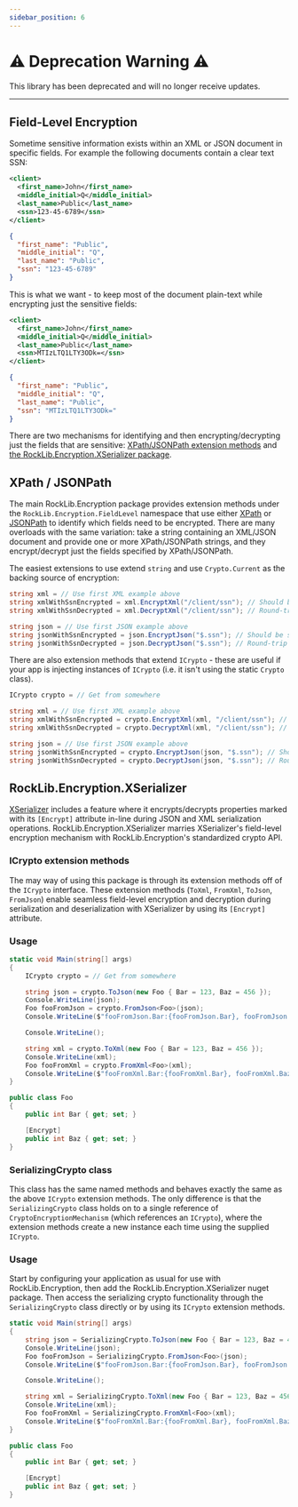 ```yaml
---
sidebar_position: 6
---
```


# :warning: Deprecation Warning :warning:

This library has been deprecated and will no longer receive updates.

---

## Field-Level Encryption

Sometime sensitive information exists within an XML or JSON document in specific fields. For example the following documents contain a clear text SSN:

```xml
<client>
  <first_name>John</first_name>
  <middle_initial>Q</middle_initial>
  <last_name>Public</last_name>
  <ssn>123-45-6789</ssn>
</client>
```

```json
{
  "first_name": "Public",
  "middle_initial": "Q",
  "last_name": "Public",
  "ssn": "123-45-6789"
}
```

This is what we want - to keep most of the document plain-text while encrypting just the sensitive fields:

```xml
<client>
  <first_name>John</first_name>
  <middle_initial>Q</middle_initial>
  <last_name>Public</last_name>
  <ssn>MTIzLTQ1LTY3ODk=</ssn>
</client>
```

```json
{
  "first_name": "Public",
  "middle_initial": "Q",
  "last_name": "Public",
  "ssn": "MTIzLTQ1LTY3ODk="
}
```

There are two mechanisms for identifying and then encrypting/decrypting just the fields that are sensitive: [XPath/JSONPath extension methods](#xpath--jsonpath) and [the RockLib.Encryption.XSerializer package](#rocklibencryptionxserializer).

## XPath / JSONPath

The main RockLib.Encryption package provides extension methods under the `RockLib.Encryption.FieldLevel` namespace that use either [XPath](https://msdn.microsoft.com/en-us/library/ms256086.aspx) or [JSONPath](http://goessner.net/articles/JsonPath/) to identify which fields need to be encrypted. There are many overloads with the same variation: take a string containing an XML/JSON document and provide one or more XPath/JSONPath strings, and they encrypt/decrypt just the fields specified by XPath/JSONPath.

The easiest extensions to use extend `string` and use `Crypto.Current` as the backing source of encryption:

```csharp
string xml = // Use first XML example above
string xmlWithSsnEncrypted = xml.EncryptXml("/client/ssn"); // Should be similar to second XML example above
string xmlWithSsnDecrypted = xml.DecryptXml("/client/ssn"); // Round-trip should be same as original

string json = // Use first JSON example above
string jsonWithSsnEncrypted = json.EncryptJson("$.ssn"); // Should be similar to second JSON example above
string jsonWithSsnDecrypted = json.DecryptJson("$.ssn"); // Round-trip should be same as original
```

There are also extension methods that extend `ICrypto` - these are useful if your app is injecting instances of `ICrypto` (i.e. it isn't using the static `Crypto` class).

```csharp
ICrypto crypto = // Get from somewhere

string xml = // Use first XML example above
string xmlWithSsnEncrypted = crypto.EncryptXml(xml, "/client/ssn"); // Should be similar to second XML example above
string xmlWithSsnDecrypted = crypto.DecryptXml(xml, "/client/ssn"); // Round-trip should be same as original

string json = // Use first JSON example above
string jsonWithSsnEncrypted = crypto.EncryptJson(json, "$.ssn"); // Should be similar to second JSON example above
string jsonWithSsnDecrypted = crypto.DecryptJson(json, "$.ssn"); // Round-trip should be same as original
```

## RockLib.Encryption.XSerializer

[XSerializer](https://github.com/QuickenLoans/XSerializer) includes a feature where it encrypts/decrypts properties marked with its `[Encrypt]` attribute in-line during JSON and XML serialization operations. RockLib.Encryption.XSerializer marries XSerializer's field-level encryption mechanism with RockLib.Encryption's standardized crypto API.

### ICrypto extension methods

The may way of using this package is through its extension methods off of the `ICrypto` interface. These extension methods (`ToXml`, `FromXml`, `ToJson`, `FromJson`) enable seamless field-level encryption and decryption during serialization and deserialization with XSerializer by using its `[Encrypt]` attribute.

### Usage

```csharp
static void Main(string[] args)
{
    ICrypto crypto = // Get from somewhere

    string json = crypto.ToJson(new Foo { Bar = 123, Baz = 456 });
    Console.WriteLine(json);
    Foo fooFromJson = crypto.FromJson<Foo>(json);
    Console.WriteLine($"fooFromJson.Bar:{fooFromJson.Bar}, fooFromJson.Baz:{fooFromJson.Baz}");

    Console.WriteLine();

    string xml = crypto.ToXml(new Foo { Bar = 123, Baz = 456 });
    Console.WriteLine(xml);
    Foo fooFromXml = crypto.FromXml<Foo>(xml);
    Console.WriteLine($"fooFromXml.Bar:{fooFromXml.Bar}, fooFromXml.Baz:{fooFromXml.Baz}");
}

public class Foo
{
    public int Bar { get; set; }

    [Encrypt]
    public int Baz { get; set; }
}
```

### SerializingCrypto class

This class has the same named methods and behaves exactly the same as the above `ICrypto` extension methods. The only difference is that the `SerializingCrypto` class holds on to a single reference of `CryptoEncryptionMechanism` (which references an `ICrypto`), where the extension methods create a new instance each time using the supplied `ICrypto`.

### Usage

Start by configuring your application as usual for use with RockLib.Encryption, then add the RockLib.Encryption.XSerializer nuget package. Then access the serializing crypto functionality through the `SerializingCrypto` class directly or by using its `ICrypto` extension methods.

```csharp
static void Main(string[] args)
{
    string json = SerializingCrypto.ToJson(new Foo { Bar = 123, Baz = 456 });
    Console.WriteLine(json);
    Foo fooFromJson = SerializingCrypto.FromJson<Foo>(json);
    Console.WriteLine($"fooFromJson.Bar:{fooFromJson.Bar}, fooFromJson.Baz:{fooFromJson.Baz}");

    Console.WriteLine();

    string xml = SerializingCrypto.ToXml(new Foo { Bar = 123, Baz = 456 });
    Console.WriteLine(xml);
    Foo fooFromXml = SerializingCrypto.FromXml<Foo>(xml);
    Console.WriteLine($"fooFromXml.Bar:{fooFromXml.Bar}, fooFromXml.Baz:{fooFromXml.Baz}");
}

public class Foo
{
    public int Bar { get; set; }

    [Encrypt]
    public int Baz { get; set; }
}
```
